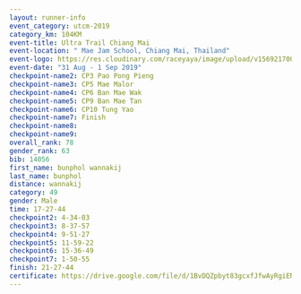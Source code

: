 ```yaml
---
layout: runner-info 
event_category: utcm-2019 
category_km: 104KM 
event-title: Ultra Trail Chiang Mai 
event-location: " Mae Jam School, Chiang Mai, Thailand" 
event-logo: https://res.cloudinary.com/raceyaya/image/upload/v1569217001/logo/ultra-trail-chiangmai_ay7efp.jpg 
event-date: "31 Aug - 1 Sep 2019" 
checkpoint-name2: CP3 Pao Pong Pieng 
checkpoint-name3: CP5 Mae Malor 
checkpoint-name4: CP6 Ban Mae Wak  
checkpoint-name5: CP9 Ban Mae Tan 
checkpoint-name6: CP10 Tung Yao 
checkpoint-name7: Finish 
checkpoint-name8: 
checkpoint-name9: 
overall_rank: 78
gender_rank: 63
bib: 14056
first_name: bunphol wannakij
last_name: bunphol
distance: wannakij
category: 49
gender: Male
time: 17-27-44
checkpoint2: 4-34-03
checkpoint3: 8-37-57
checkpoint4: 9-51-27
checkpoint5: 11-59-22
checkpoint6: 15-36-49
checkpoint7: 1-50-55
finish: 21-27-44
certificate: https://drive.google.com/file/d/1BvDQZpbyt83gcxfJfwAyRgiENT_f7S3-/view?usp=sharing
---
```

